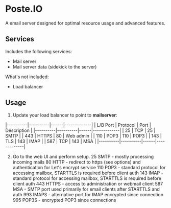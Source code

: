 Poste.IO
=========
A email server designed for optimal resource usage and advanced features.

Services
--------
Includes the following services:
- Mail server
- Mail server data (sidekick to the server)

What's not included:
- Load balancer

Usage
-----
1. Update your load balancer to point to **mailserver**: 

|----------|----------|------|-------------|
| L/B Port | Protocol | Port | Description |
|----------|----------|------|-------------|
| 25       | TCP      | 25   | SMTP        |
| 443      | HTTPS    | 80   | Web admin   |
| 110      | POP3     | 110  | POP3        |
| 143      | TLS      | 143  | IMAP        |
| 587      | TCP      | 143  | MSA         |
|----------|----------|------|-------------|

2. Go to the web UI and perform setup.
25	SMTP - mostly processing incoming mails
80	HTTP - redirect to https (see options) and authentication for Let's encrypt service
110	POP3 - standard protocol for accessing mailbox, STARTTLS is required before client auth
143	IMAP - standard protocol for accessing mailbox, STARTTLS is required before client auth
443	HTTPS - access to administration or webmail client
587	MSA - SMTP port used primarily for email clients after STARTTLS and auth
993	IMAPS - alternative port for IMAP encrypted since connection
995	POP3S - encrypted POP3 since connections
